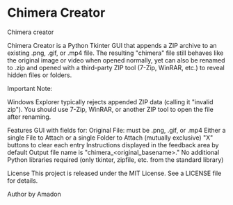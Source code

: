 # Chimera Creator
Chimera creator 

Chimera Creator is a Python Tkinter GUI that appends a ZIP archive to an existing .png, .gif, or .mp4 file. The resulting "chimera" file still behaves like the original image or video when opened normally, yet can also be renamed to .zip and opened with a third-party ZIP tool (7-Zip, WinRAR, etc.) to reveal hidden files or folders.

Important Note:

Windows Explorer typically rejects appended ZIP data (calling it "invalid zip"). You should use 7-Zip, WinRAR, or another ZIP tool to open the file after renaming.

Features
GUI with fields for:
Original File: must be .png, .gif, or .mp4
Either a single File to Attach or a single Folder to Attach (mutually exclusive)
"X" buttons to clear each entry
Instructions displayed in the feedback area by default
Output file name is "chimera_<original_basename>.<ext>"
No additional Python libraries required (only tkinter, zipfile, etc. from the standard library)

License
This project is released under the MIT License. See a LICENSE file for details.

Author
by Amadon 
